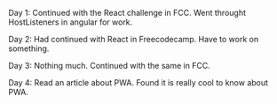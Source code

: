 Day 1:
Continued with the React challenge in FCC. Went throught HostListeners in angular for work.

Day 2:
Had continued with React in Freecodecamp. Have to work on something.

Day 3:
Nothing much. Continued with the same in FCC.

Day 4:
Read an article about PWA. Found it is really cool to know about PWA.